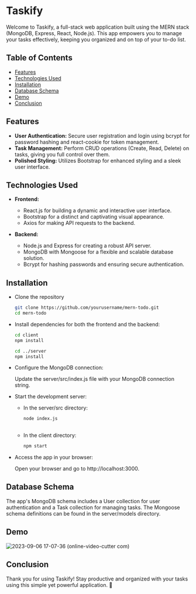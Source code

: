 # Taskify

Welcome to Taskify, a full-stack web application built using the MERN stack (MongoDB, Express, React, Node.js). This app empowers you to manage your tasks effectively, keeping you organized and on top of your to-do list.

## Table of Contents
- [Features](#features)
- [Technologies Used](#technologies-used)
- [Installation](#installation)
- [Database Schema](#database-schema)
- [Demo](#demo)
- [Conclusion](#conclusion)

## Features

- **User Authentication:** Secure user registration and login using bcrypt for password hashing and react-cookie for token management.
- **Task Management:** Perform CRUD operations (Create, Read, Delete) on tasks, giving you full control over them.
- **Polished Styling:** Utilizes Bootstrap for enhanced styling and a sleek user interface.

## Technologies Used

- **Frontend:**
  - React.js for building a dynamic and interactive user interface.
  - Bootstrap for a distinct and captivating visual appearance.
  - Axios for making API requests to the backend.

- **Backend:**
  - Node.js and Express for creating a robust API server.
  - MongoDB with Mongoose for a flexible and scalable database solution.
  - Bcrypt for hashing passwords and ensuring secure authentication.
 
## Installation

  - Clone the repository

      ```bash
     git clone https://github.com/yourusername/mern-todo.git
     cd mern-todo

  - Install dependencies for both the frontend and the backend:
 
      ```bash
      cd client
      npm install
      
      cd ../server
      npm install

  - Configure the MongoDB connection:

      Update the server/src/index.js file with your MongoDB connection string.

  - Start the development server:
 
      - In the server/src directory:

        ```bash
        node index.js
      
      - In the client directory:
        
        ```bash
        npm start

  - Access the app in your browser:
  
      Open your browser and go to http://localhost:3000.

 ## Database Schema

   The app's MongoDB schema includes a User collection for user authentication and a Task collection for managing tasks. The Mongoose schema definitions can be found in the server/models directory.

## Demo

![2023-09-06 17-07-36 (online-video-cutter com)](https://github.com/farukkurtic/Taskify/assets/34779712/56ba62de-53bd-4c51-9d86-25c718f3c34d)


## Conclusion

Thank you for using Taskify! Stay productive and organized with your tasks using this simple yet powerful application. 🚀


    
